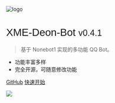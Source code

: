 <!-- _coverpage.md -->

![logo](https://image.179.life/images/deon_avatar_round.png)

# <span style="font-family:'Geist Variable', sans-serif;font-weight:300">XME-Deon-Bot <small>v0.4.1</small></span>

> 基于 Nonebot1 实现的多功能 QQ Bot。

- 功能丰富多样
- 完全开源，可随意修改功能

[<i class="fa-brands fa-fw fa-lg fa-github"></i> GitHub](https://github.com/xzadudu179/XME-bot-qq/)
[<i class="fa-light fa-paper-plane"></i> 快速开始](get_started)


![](https://image.179.life/images/desert1.webp)